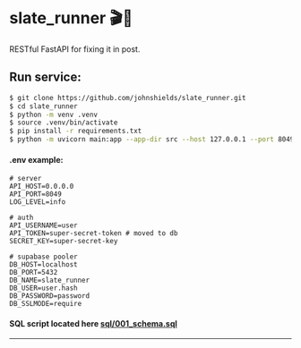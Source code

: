# slate_runner 🎬🐍
RESTful FastAPI for fixing it in post.

## Run service:
```bash
$ git clone https://github.com/johnshields/slate_runner.git
$ cd slate_runner
$ python -m venv .venv
$ source .venv/bin/activate
$ pip install -r requirements.txt
$ python -m uvicorn main:app --app-dir src --host 127.0.0.1 --port 8049
```

#### .env example:
```dotenv
# server
API_HOST=0.0.0.0
API_PORT=8049
LOG_LEVEL=info

# auth
API_USERNAME=user
API_TOKEN=super-secret-token # moved to db
SECRET_KEY=super-secret-key

# supabase pooler
DB_HOST=localhost
DB_PORT=5432
DB_NAME=slate_runner
DB_USER=user.hash
DB_PASSWORD=password
DB_SSLMODE=require
```

#### SQL script located here [sql/001_schema.sql](works/sql/001_schema.sql)

---

